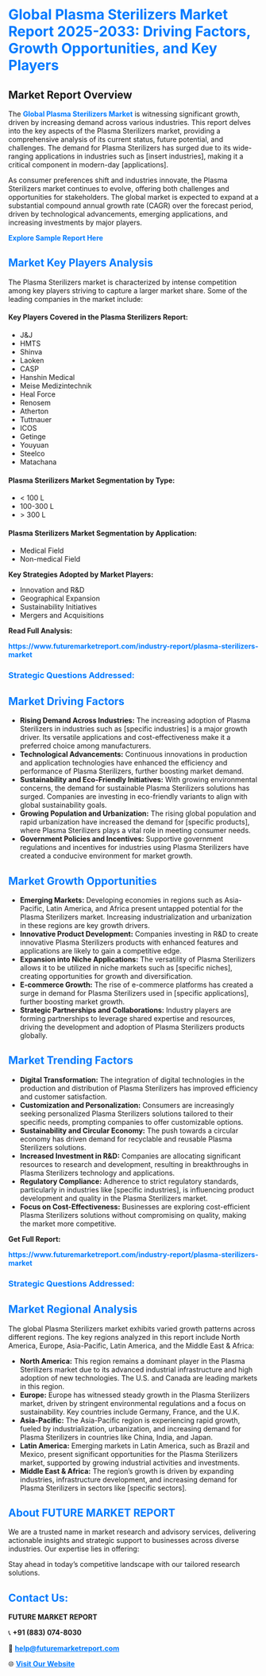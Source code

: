<h1 style="color: #007BFF;">Global Plasma Sterilizers Market Report 2025-2033: Driving Factors, Growth Opportunities, and Key Players</h1>

<section id="overview">
<h2>Market Report Overview</h2>
<p>The <a href="https://www.futuremarketreport.com/industry-report/plasma-sterilizers-market" style="color: #007BFF; text-decoration: none;"><strong>Global Plasma Sterilizers Market</strong></a> is witnessing significant growth, driven by increasing demand across various industries. This report delves into the key aspects of the Plasma Sterilizers market, providing a comprehensive analysis of its current status, future potential, and challenges. The demand for Plasma Sterilizers has surged due to its wide-ranging applications in industries such as [insert industries], making it a critical component in modern-day [applications].</p>
<p>As consumer preferences shift and industries innovate, the Plasma Sterilizers market continues to evolve, offering both challenges and opportunities for stakeholders. The global market is expected to expand at a substantial compound annual growth rate (CAGR) over the forecast period, driven by technological advancements, emerging applications, and increasing investments by major players.</p>
</section>

<section id="overview">
<p><a href="https://www.futuremarketreport.com/request-sample/reportId=97073" style="color: #007BFF; text-decoration: none;"><strong>Explore Sample Report Here</strong></a></p>
</section>

<section id="key-players">
<h2 style="color: #007BFF;">Market Key Players Analysis</h2>
<p>The Plasma Sterilizers market is characterized by intense competition among key players striving to capture a larger market share. Some of the leading companies in the market include:</p>
<h4>Key Players Covered in the Plasma Sterilizers Report:</h4>
<ul><li>J&amp;J</li><li>HMTS</li><li>Shinva</li><li>Laoken</li><li>CASP</li><li>Hanshin Medical</li><li>Meise Medizintechnik</li><li>Heal Force</li><li>Renosem</li><li>Atherton</li><li>Tuttnauer</li><li>ICOS</li><li>Getinge</li><li>Youyuan</li><li>Steelco</li><li>Matachana</li></ul>
<h4>Plasma Sterilizers Market Segmentation by Type:</h4>
<ul><li>&lt; 100 L</li><li>100-300 L</li><li>&gt; 300 L</li></ul>

<h4>Plasma Sterilizers Market Segmentation by Application:</h4>
<ul><li>Medical Field</li><li>Non-medical Field</li></ul>
<p><strong>Key Strategies Adopted by Market Players:</strong></p>
<ul>
<li>Innovation and R&D</li>
<li>Geographical Expansion</li>
<li>Sustainability Initiatives</li>
<li>Mergers and Acquisitions</li>
</ul>
</section>

<section>
<p><strong>Read Full Analysis: </strong></p><a href="https://www.futuremarketreport.com/industry-report/plasma-sterilizers-market" style="color: #007BFF; text-decoration: none;"><strong>https://www.futuremarketreport.com/industry-report/plasma-sterilizers-market</strong></a>
<h3 style="color: #007BFF;">Strategic Questions Addressed:</h3>
</section>

<section id="driving-factors">
<h2 style="color: #007BFF;">Market Driving Factors</h2>
<ul>
<li><strong>Rising Demand Across Industries:</strong> The increasing adoption of Plasma Sterilizers in industries such as [specific industries] is a major growth driver. Its versatile applications and cost-effectiveness make it a preferred choice among manufacturers.</li>
<li><strong>Technological Advancements:</strong> Continuous innovations in production and application technologies have enhanced the efficiency and performance of Plasma Sterilizers, further boosting market demand.</li>
<li><strong>Sustainability and Eco-Friendly Initiatives:</strong> With growing environmental concerns, the demand for sustainable Plasma Sterilizers solutions has surged. Companies are investing in eco-friendly variants to align with global sustainability goals.</li>
<li><strong>Growing Population and Urbanization:</strong> The rising global population and rapid urbanization have increased the demand for [specific products], where Plasma Sterilizers plays a vital role in meeting consumer needs.</li>
<li><strong>Government Policies and Incentives:</strong> Supportive government regulations and incentives for industries using Plasma Sterilizers have created a conducive environment for market growth.</li>
</ul>
</section>

<section id="growth-opportunities">
<h2 style="color: #007BFF;">Market Growth Opportunities</h2>
<ul>
<li><strong>Emerging Markets:</strong> Developing economies in regions such as Asia-Pacific, Latin America, and Africa present untapped potential for the Plasma Sterilizers market. Increasing industrialization and urbanization in these regions are key growth drivers.</li>
<li><strong>Innovative Product Development:</strong> Companies investing in R&D to create innovative Plasma Sterilizers products with enhanced features and applications are likely to gain a competitive edge.</li>
<li><strong>Expansion into Niche Applications:</strong> The versatility of Plasma Sterilizers allows it to be utilized in niche markets such as [specific niches], creating opportunities for growth and diversification.</li>
<li><strong>E-commerce Growth:</strong> The rise of e-commerce platforms has created a surge in demand for Plasma Sterilizers used in [specific applications], further boosting market growth.</li>
<li><strong>Strategic Partnerships and Collaborations:</strong> Industry players are forming partnerships to leverage shared expertise and resources, driving the development and adoption of Plasma Sterilizers products globally.</li>
</ul>
</section>

<section id="trending-factors">
<h2 style="color: #007BFF;">Market Trending Factors</h2>
<ul>
<li><strong>Digital Transformation:</strong> The integration of digital technologies in the production and distribution of Plasma Sterilizers has improved efficiency and customer satisfaction.</li>
<li><strong>Customization and Personalization:</strong> Consumers are increasingly seeking personalized Plasma Sterilizers solutions tailored to their specific needs, prompting companies to offer customizable options.</li>
<li><strong>Sustainability and Circular Economy:</strong> The push towards a circular economy has driven demand for recyclable and reusable Plasma Sterilizers solutions.</li>
<li><strong>Increased Investment in R&D:</strong> Companies are allocating significant resources to research and development, resulting in breakthroughs in Plasma Sterilizers technology and applications.</li>
<li><strong>Regulatory Compliance:</strong> Adherence to strict regulatory standards, particularly in industries like [specific industries], is influencing product development and quality in the Plasma Sterilizers market.</li>
<li><strong>Focus on Cost-Effectiveness:</strong> Businesses are exploring cost-efficient Plasma Sterilizers solutions without compromising on quality, making the market more competitive.</li>
</ul>
</section>

<section>
<p><strong>Get Full Report: </strong></p><a href="https://www.futuremarketreport.com/industry-report/plasma-sterilizers-market" style="color: #007BFF; text-decoration: none;"><strong>https://www.futuremarketreport.com/industry-report/plasma-sterilizers-market</strong></a>
<h3 style="color: #007BFF;">Strategic Questions Addressed:</h3>
</section>


<section id="regional-analysis">
<h2 style="color: #007BFF;">Market Regional Analysis</h2>
<p>The global Plasma Sterilizers market exhibits varied growth patterns across different regions. The key regions analyzed in this report include North America, Europe, Asia-Pacific, Latin America, and the Middle East & Africa:</p>
<ul>
<li><strong>North America:</strong> This region remains a dominant player in the Plasma Sterilizers market due to its advanced industrial infrastructure and high adoption of new technologies. The U.S. and Canada are leading markets in this region.</li>
<li><strong>Europe:</strong> Europe has witnessed steady growth in the Plasma Sterilizers market, driven by stringent environmental regulations and a focus on sustainability. Key countries include Germany, France, and the U.K.</li>
<li><strong>Asia-Pacific:</strong> The Asia-Pacific region is experiencing rapid growth, fueled by industrialization, urbanization, and increasing demand for Plasma Sterilizers in countries like China, India, and Japan.</li>
<li><strong>Latin America:</strong> Emerging markets in Latin America, such as Brazil and Mexico, present significant opportunities for the Plasma Sterilizers market, supported by growing industrial activities and investments.</li>
<li><strong>Middle East & Africa:</strong> The region’s growth is driven by expanding industries, infrastructure development, and increasing demand for Plasma Sterilizers in sectors like [specific sectors].</li>
</ul>
</section>

<footer>
<h2 style="color: #007BFF;">About FUTURE MARKET REPORT</h2>
<p>We are a trusted name in market research and advisory services, delivering actionable insights and strategic support to businesses across diverse industries. Our expertise lies in offering:</p>

<p>Stay ahead in today’s competitive landscape with our tailored research solutions.</p>

<h2 style="color: #007BFF;">Contact Us:</h2>
<p><strong>FUTURE MARKET REPORT</strong></p>
<p>📞 <strong>+91 (883) 074-8030</strong></p>
<p>📧 <strong><a href="mailto:help@futuremarketreport.com" style="color: #007BFF;">help@futuremarketreport.com</a></strong></p>
<p>🌐 <strong><a href="https://www.futuremarketreport.com/" style="color: #007BFF;">Visit Our Website</a></strong></p>
</footer>